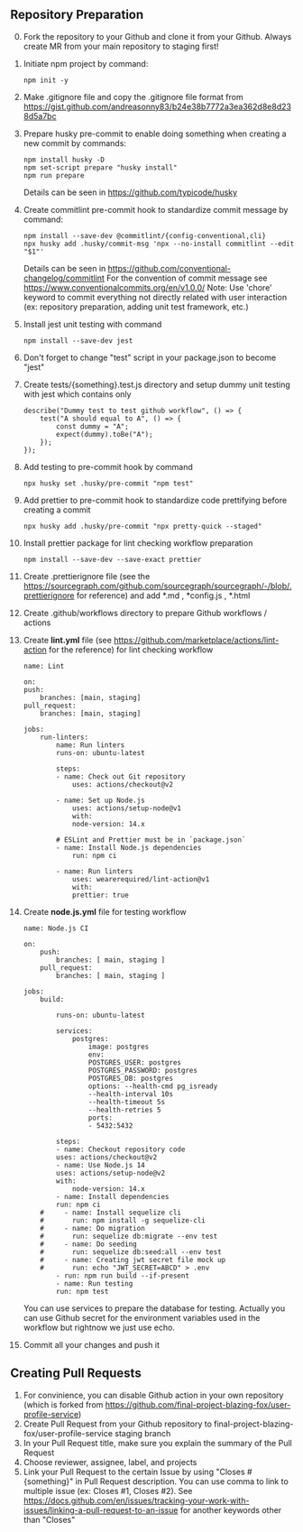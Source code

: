 ## Repository Preparation

0.  Fork the repository to your Github and clone it from your Github. Always create MR from your main repository to staging first!
1.  Initiate npm project by command:
    ```
    npm init -y
    ```
2.  Make .gitignore file and copy the .gitignore file format from https://gist.github.com/andreasonny83/b24e38b7772a3ea362d8e8d238d5a7bc
3.  Prepare husky pre-commit to enable doing something when creating a new commit by commands:
    ```
    npm install husky -D
    npm set-script prepare "husky install"
    npm run prepare
    ```
    Details can be seen in https://github.com/typicode/husky
4.  Create commitlint pre-commit hook to standardize commit message by command:
    ```
    npm install --save-dev @commitlint/{config-conventional,cli}
    npx husky add .husky/commit-msg 'npx --no-install commitlint --edit "$1"'
    ```
    Details can be seen in https://github.com/conventional-changelog/commitlint
    For the convention of commit message see https://www.conventionalcommits.org/en/v1.0.0/
    Note: Use 'chore' keyword to commit everything not directly related with user interaction (ex: repository preparation, adding unit test framework, etc.)
5.  Install jest unit testing with command
    ```
    npm install --save-dev jest
    ```
6.  Don't forget to change "test" script in your package.json to become "jest"
7.  Create tests/{something}.test.js directory and setup dummy unit testing with jest which contains only
    ```
    describe("Dummy test to test github workflow", () => {
        test("A should equal to A", () => {
            const dummy = "A";
            expect(dummy).toBe("A");
        });
    });
    ```
8.  Add testing to pre-commit hook by command
    ```
    npx husky set .husky/pre-commit "npm test"
    ```
9.  Add prettier to pre-commit hook to standardize code prettifying before creating a commit
    ```
    npx husky add .husky/pre-commit "npx pretty-quick --staged"
    ```
10. Install prettier package for lint checking workflow preparation
    ```
    npm install --save-dev --save-exact prettier
    ```
11. Create .prettierignore file (see the https://sourcegraph.com/github.com/sourcegraph/sourcegraph/-/blob/.prettierignore for reference) and add *.md , *config.js , \*.html
12. Create .github/workflows directory to prepare Github workflows / actions
13. Create **lint.yml** file (see https://github.com/marketplace/actions/lint-action for the reference) for lint checking workflow

    ```
    name: Lint

    on:
    push:
        branches: [main, staging]
    pull_request:
        branches: [main, staging]

    jobs:
        run-linters:
            name: Run linters
            runs-on: ubuntu-latest

            steps:
            - name: Check out Git repository
                uses: actions/checkout@v2

            - name: Set up Node.js
                uses: actions/setup-node@v1
                with:
                node-version: 14.x

            # ESLint and Prettier must be in `package.json`
            - name: Install Node.js dependencies
                run: npm ci

            - name: Run linters
                uses: wearerequired/lint-action@v1
                with:
                prettier: true
    ```

14. Create **node.js.yml** file for testing workflow

    ```
    name: Node.js CI

    on:
        push:
            branches: [ main, staging ]
        pull_request:
            branches: [ main, staging ]

    jobs:
        build:

            runs-on: ubuntu-latest

            services:
                postgres:
                    image: postgres
                    env:
                    POSTGRES_USER: postgres
                    POSTGRES_PASSWORD: postgres
                    POSTGRES_DB: postgres
                    options: --health-cmd pg_isready
                    --health-interval 10s
                    --health-timeout 5s
                    --health-retries 5
                    ports:
                    - 5432:5432

            steps:
            - name: Checkout repository code
            uses: actions/checkout@v2
            - name: Use Node.js 14
            uses: actions/setup-node@v2
            with:
                node-version: 14.x
            - name: Install dependencies
            run: npm ci
        #     - name: Install sequelize cli
        #       run: npm install -g sequelize-cli
        #     - name: Do migration
        #       run: sequelize db:migrate --env test
        #     - name: Do seeding
        #       run: sequelize db:seed:all --env test
        #     - name: Creating jwt secret file mock up
        #       run: echo "JWT_SECRET=ABCD" > .env
            - run: npm run build --if-present
            - name: Run testing
            run: npm test
    ```

    You can use services to prepare the database for testing.
    Actually you can use Github secret for the environment variables used in the workflow but rightnow we just use echo.

15. Commit all your changes and push it

## Creating Pull Requests

1.  For convinience, you can disable Github action in your own repository (which is forked from https://github.com/final-project-blazing-fox/user-profile-service)
2.  Create Pull Request from your Github repository to final-project-blazing-fox/user-profile-service staging branch
3.  In your Pull Request title, make sure you explain the summary of the Pull Request
4.  Choose reviewer, assignee, label, and projects
5.  Link your Pull Request to the certain Issue by using "Closes #{something}" in Pull Request description. You can use comma to link to multiple issue (ex: Closes #1, Closes #2). See https://docs.github.com/en/issues/tracking-your-work-with-issues/linking-a-pull-request-to-an-issue for another keywords other than "Closes"
